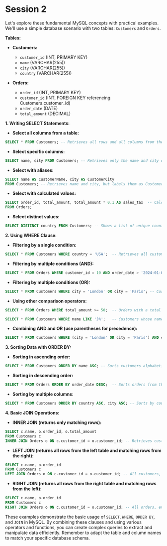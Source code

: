 # Session 2

Let's explore these fundamental MySQL concepts with practical examples. We'll use a simple database scenario with two tables: `Customers` and `Orders`.

**Tables:**

* **Customers:**
    * `customer_id` (INT, PRIMARY KEY)
    * `name` (VARCHAR(255))
    * `city` (VARCHAR(255))
    * `country` (VARCHAR(255))

* **Orders:**
    * `order_id` (INT, PRIMARY KEY)
    * `customer_id` (INT, FOREIGN KEY referencing Customers.customer_id)
    * `order_date` (DATE)
    * `total_amount` (DECIMAL)


**1. Writing SELECT Statements:**

* **Select all columns from a table:**

```sql
SELECT * FROM Customers; -- Retrieves all rows and all columns from the Customers table.
```

* **Select specific columns:**

```sql
SELECT name, city FROM Customers; -- Retrieves only the name and city of all customers.
```

* **Select with aliases:**

```sql
SELECT name AS CustomerName, city AS CustomerCity 
FROM Customers; -- Retrieves name and city, but labels them as CustomerName and CustomerCity.
```

* **Select with calculated values:**

```sql
SELECT order_id, total_amount, total_amount * 0.1 AS sales_tax  -- Calculating a 10% sales tax
FROM Orders;
```

* **Select distinct values:**
```sql
SELECT DISTINCT country FROM Customers; -- Shows a list of unique countries.
```


**2. Using WHERE Clause:**

* **Filtering by a single condition:**

```sql
SELECT * FROM Customers WHERE country = 'USA';  -- Retrieves all customers from the USA.
```

* **Filtering by multiple conditions (AND):**

```sql
SELECT * FROM Orders WHERE customer_id = 10 AND order_date > '2024-01-01'; -- Orders from customer 10 after Jan 1, 2024.
```

* **Filtering by multiple conditions (OR):**

```sql
SELECT * FROM Customers WHERE city = 'London' OR city = 'Paris'; -- Customers in London or Paris.
```

* **Using other comparison operators:**

```sql
SELECT * FROM Orders WHERE total_amount >= 50;  -- Orders with a total amount of 50 or more.

SELECT * FROM Customers WHERE name LIKE 'J%';   -- Customers whose names start with 'J'.
```

* **Combining AND and OR (use parentheses for precedence):**
```sql
SELECT * FROM Customers WHERE (city = 'London' OR city = 'Paris') AND country = 'UK'; -- Customers in London or Paris who are in the UK.
```



**3. Sorting Data with ORDER BY:**

* **Sorting in ascending order:**

```sql
SELECT * FROM Customers ORDER BY name ASC; -- Sorts customers alphabetically by name.
```

* **Sorting in descending order:**

```sql
SELECT * FROM Orders ORDER BY order_date DESC;  -- Sorts orders from the most recent to the oldest.
```

* **Sorting by multiple columns:**

```sql
SELECT * FROM Customers ORDER BY country ASC, city ASC; -- Sorts by country, then by city within each country.
```



**4. Basic JOIN Operations:**

* **INNER JOIN (returns only matching rows):**

```sql
SELECT c.name, o.order_id, o.total_amount
FROM Customers c
INNER JOIN Orders o ON c.customer_id = o.customer_id; -- Retrieves customer names and their order details.
```

* **LEFT JOIN (returns all rows from the left table and matching rows from the right):**

```sql
SELECT c.name, o.order_id
FROM Customers c
LEFT JOIN Orders o ON c.customer_id = o.customer_id; -- All customers, even those without orders (order_id will be NULL).
```

* **RIGHT JOIN (returns all rows from the right table and matching rows from the left):**
```sql
SELECT c.name, o.order_id
FROM Customers c
RIGHT JOIN Orders o ON c.customer_id = o.customer_id; -- All orders, even those with potentially "missing" customer information (rare but can happen with data integrity issues).  name will be NULL if the customer doesn't exist.
```


These examples demonstrate the basic usage of `SELECT`, `WHERE`, `ORDER BY`, and `JOIN` in MySQL.  By combining these clauses and using various operators and functions, you can create complex queries to extract and manipulate data efficiently. Remember to adapt the table and column names to match your specific database schema.